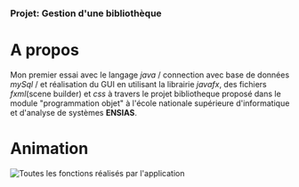 ### Projet: Gestion d'une bibliothèque
# A propos

Mon premier essai avec le langage _java_ / connection avec base de données _mySql_ / et réalisation du GUI en utilisant la librairie _javafx_, des fichiers _fxml_(scene builder) et _css_ à travers le projet bibliotheque proposé dans le module "programmation objet" à l'école nationale supérieure d'informatique et d'analyse de systèmes **ENSIAS**.

# Animation 
![Toutes les fonctions réalisés par l'application]()
